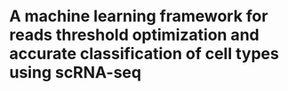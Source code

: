 # A machine learning framework for reads threshold optimization and accurate classification of cell types using scRNA-seq
